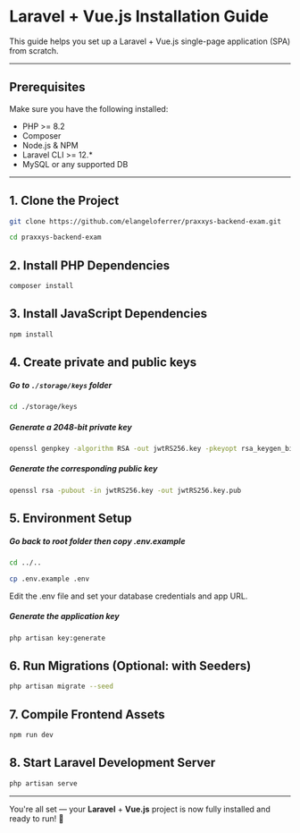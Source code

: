 # Laravel + Vue.js Installation Guide

This guide helps you set up a Laravel + Vue.js single-page application (SPA) from scratch.

---

## Prerequisites

Make sure you have the following installed:

- PHP >= 8.2
- Composer
- Node.js & NPM
- Laravel CLI >= 12.\*
- MySQL or any supported DB

---

## 1. Clone the Project

```bash
git clone https://github.com/elangeloferrer/praxxys-backend-exam.git
```

```bash
cd praxxys-backend-exam
```

## 2. Install PHP Dependencies

```bash
composer install
```

## 3. Install JavaScript Dependencies

```bash
npm install
```

## 4. Create private and public keys

##### Go to `./storage/keys` folder

```bash
cd ./storage/keys
```

##### Generate a 2048-bit private key

```bash
openssl genpkey -algorithm RSA -out jwtRS256.key -pkeyopt rsa_keygen_bits:2048
```

##### Generate the corresponding public key

```bash
openssl rsa -pubout -in jwtRS256.key -out jwtRS256.key.pub
```

## 5. Environment Setup

##### Go back to root folder then copy .env.example

```bash
cd ../..
```

```bash
cp .env.example .env
```

Edit the .env file and set your database credentials and app URL.

##### Generate the application key

```bash
php artisan key:generate
```

## 6. Run Migrations (Optional: with Seeders)

```bash
php artisan migrate --seed
```

## 7. Compile Frontend Assets

```bash
npm run dev
```

## 8. Start Laravel Development Server

```bash
php artisan serve
```

---

You're all set — your **Laravel** + **Vue.js** project is now fully installed and ready to run! 🚀
